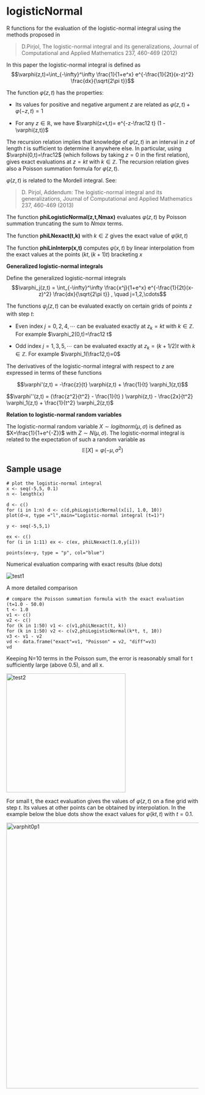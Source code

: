 # logisticNormal
R functions for the evaluation of the logistic-normal integral using the methods proposed in 

>D.Pirjol, The logistic-normal integral and its generalizations, Journal of Computational and Applied Mathematics 237, 460-469 (2012)

In this paper the logistic-normal integral is defined as $$\varphi(z,t)=\int_{-\infty}^\infty \frac{1}{1+e^x} e^{-\frac{1}{2t}(x-z)^2} \frac{dx}{\sqrt{2\pi t}}$$

The function $\varphi(z,t)$ has the properties:

* Its values for positive and negative argument $z$ are related as $\varphi(z,t) + \varphi(-z,t)=1$

* For any $z\in \mathbb{R}$, we have $\varphi(z+t,t)= e^{-z-\frac12 t} (1 - \varphi(z,t))$

The recursion relation implies that knowledge of $\varphi(z,t)$ in an interval in $z$ of length $t$ is sufficient to determine it anywhere else.
In particular, using $\varphi(0,t)=\frac12$ (which follows by taking $z=0$ in the first relation), gives exact evaluations at $z=kt$ with $k\in \mathbb{Z}$. The recursion relation gives also a Poisson summation formula for $\varphi(z,t)$. 

$\varphi(z,t)$ is related to the Mordell integral. See:

>D. Pirjol, Addendum: The logistic-normal integral and its generalizations, Journal of Computational and Applied Mathematics 237, 460-469 (2013)

The function **phiLogisticNormal(z,t,Nmax)** evaluates $\varphi(z,t)$ by Poisson summation truncating the sum to $Nmax$ terms. 

The function **phiLNexact(t,k)** with $k\in \mathbb{Z}$ gives the exact value of $\varphi(kt, t)$ 

The function **phiLinInterp(x,t)** computes $\varphi(x,t)$ by linear interpolation from the exact values at the points $(kt,(k+1)t)$ bracketing $x$

**Generalized logistic-normal integrals**

Define the generalized logistic-normal integrals 
$$\varphi_j(z,t) = \int_{-\infty}^\infty \frac{x^j}{1+e^x} e^{-\frac{1}{2t}(x-z)^2} \frac{dx}{\sqrt{2\pi t}} , \quad j=1,2,\cdots$$

The functions $\varphi_j(z,t)$ can be evaluated exactly on certain grids of points $z$ with step $t$:

+ Even index $j=0,2,4,\cdots$ can be evaluated exactly at $z_k=kt$ with $k\in \mathbb{Z}$. For example $\varphi_2(0,t)=\frac12 t$

+ Odd index $j=1,3,5,\cdots$ can be evaluated exactly at $z_k=(k+1/2)t$ with $k\in \mathbb{Z}$. For example $\varphi_1(\frac12,t)=0$

The derivatives of the logistic-normal integral with respect to $z$ are expressed in terms of these functions 

$$\varphi'(z,t) = -\frac{z}{t} \varphi(z,t) + \frac{1}{t} \varphi_1(z,t)$$

$$\varphi''(z,t) = (\frac{z^2}{t^2} - \frac{1}{t} ) \varphi(z,t) - \frac{2x}{t^2} \varphi_1(z,t) + \frac{1}{t^2} \varphi_2(z,t)$ 

**Relation to logistic-normal random variables**

The logistic-normal random variable $X \sim logitnorm(\mu,\sigma)$ is defined as $X=\frac{1}{1+e^{-Z}}$ with $Z\sim N(\mu,\sigma)$. The logistic-normal integral is related to the expectation of such a random variable as $$\mathbb{E}[X]=\varphi(-\mu,\sigma^2)$$

## **Sample usage**

```
# plot the logistic-normal integral 
x <- seq(-5,5, 0.1)
n <- length(x)

d <- c()
for (i in 1:n) d <- c(d,phiLogisticNormal(x[i], 1.0, 10))
plot(d~x, type ="l",main="Logistic-normal integral (t=1)")

y <- seq(-5,5,1)

ex <- c()
for (i in 1:11) ex <- c(ex, phiLNexact(1.0,y[i]))
                        
points(ex~y, type = "p", col="blue")
```

Numerical evaluation comparing with exact results (blue dots)

![test1](https://user-images.githubusercontent.com/60016102/204109670-daa6e5b0-8561-481a-9f80-549608d81698.png)

A more detailed comparison

```
# compare the Poisson summation formula with the exact evaluation (t=1.0 - 50.0)
t <- 1.0
v1 <- c()
v2 <- c()
for (k in 1:50) v1 <- c(v1,phiLNexact(t, k))
for (k in 1:50) v2 <- c(v2,phiLogisticNormal(k*t, t, 10))
v3 <- v1 - v2
vd <- data.frame("exact"=v1, "Poisson" = v2, "diff"=v3)
vd
```

Keeping N=10 terms in the Poisson sum, the error is reasonably small for t sufficiently large (above 0.5), and all x.

<img width="312" alt="test2" src="https://user-images.githubusercontent.com/60016102/204109785-b503943a-b339-4984-831d-ab8b58c1115b.png">

For small t, the exact evaluation gives the values of $\varphi(z,t)$ on a fine grid with step $t$. Its values at other points can be obtained by interpolation. In the example below the blue dots show the exact values for $\varphi(k t, t)$ with $t=0.1$.

<img width="697" alt="varphit0p1" src="https://user-images.githubusercontent.com/60016102/204840327-ea06d9eb-72ba-4068-8590-438c3b5df258.png">



